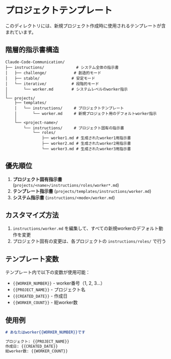 # プロジェクトテンプレート

このディレクトリには、新規プロジェクト作成時に使用されるテンプレートが含まれています。

## 階層的指示書構造

```
Claude-Code-Communication/
├── instructions/              # システム全体の指示書
│   ├── challenge/            # 創造的モード
│   ├── stable/              # 安定モード
│   └── iterative/           # 段階的モード
│       └── worker.md        # システムレベルのworker指示
│
└── projects/
    ├── templates/
    │   └── instructions/     # プロジェクトテンプレート
    │       └── worker.md     # 新規プロジェクト用のデフォルトworker指示
    │
    └── <project-name>/
        └── instructions/     # プロジェクト固有の指示書
            └── roles/
                ├── worker1.md # 生成されたworker1用指示書
                ├── worker2.md # 生成されたworker2用指示書
                └── worker3.md # 生成されたworker3用指示書
```

## 優先順位

1. **プロジェクト固有指示書** (`projects/<name>/instructions/roles/worker*.md`)
2. **テンプレート指示書** (`projects/templates/instructions/worker.md`)
3. **システム指示書** (`instructions/<mode>/worker.md`)

## カスタマイズ方法

1. `instructions/worker.md` を編集して、すべての新規workerのデフォルト動作を変更
2. プロジェクト固有の変更は、各プロジェクトの `instructions/roles/` で行う

## テンプレート変数

テンプレート内で以下の変数が使用可能：
- `{{WORKER_NUMBER}}` - worker番号（1, 2, 3...）
- `{{PROJECT_NAME}}` - プロジェクト名
- `{{CREATED_DATE}}` - 作成日
- `{{WORKER_COUNT}}` - 総worker数

## 使用例

```markdown
# あなたはworker{{WORKER_NUMBER}}です

プロジェクト: {{PROJECT_NAME}}
作成日: {{CREATED_DATE}}
総worker数: {{WORKER_COUNT}}
```